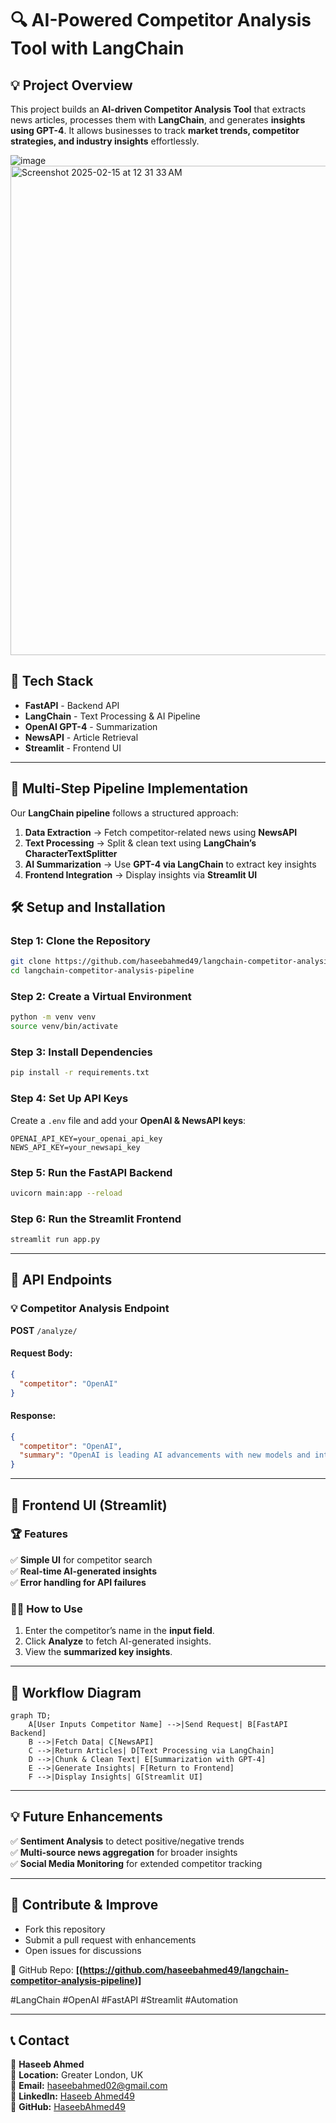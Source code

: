 # 🔍 AI-Powered Competitor Analysis Tool with LangChain

## 💡 Project Overview
This project builds an **AI-driven Competitor Analysis Tool** that extracts news articles, processes them with **LangChain**, and generates **insights using GPT-4**. It allows businesses to track **market trends, competitor strategies, and industry insights** effortlessly.

![image](https://github.com/user-attachments/assets/003fdc02-adbb-41ac-8161-a9f40481d632)
<img width="783" alt="Screenshot 2025-02-15 at 12 31 33 AM" src="https://github.com/user-attachments/assets/ff11286a-1915-4a14-b02e-5ce89c6abddc" />


## 💪 Tech Stack
- **FastAPI** - Backend API
- **LangChain** - Text Processing & AI Pipeline
- **OpenAI GPT-4** - Summarization
- **NewsAPI** - Article Retrieval
- **Streamlit** - Frontend UI

---

## 🔄 Multi-Step Pipeline Implementation
Our **LangChain pipeline** follows a structured approach:
1. **Data Extraction** → Fetch competitor-related news using **NewsAPI**
2. **Text Processing** → Split & clean text using **LangChain’s CharacterTextSplitter**
3. **AI Summarization** → Use **GPT-4 via LangChain** to extract key insights
4. **Frontend Integration** → Display insights via **Streamlit UI**

## 🛠️ Setup and Installation

### Step 1: Clone the Repository
```bash
git clone https://github.com/haseebahmed49/langchain-competitor-analysis-pipeline.git
cd langchain-competitor-analysis-pipeline
```

### Step 2: Create a Virtual Environment
```sh
python -m venv venv
source venv/bin/activate
```

### Step 3: Install Dependencies
```bash
pip install -r requirements.txt
```

### Step 4: Set Up API Keys
Create a `.env` file and add your **OpenAI & NewsAPI keys**:
```
OPENAI_API_KEY=your_openai_api_key
NEWS_API_KEY=your_newsapi_key
```

### Step 5: Run the FastAPI Backend
```bash
uvicorn main:app --reload
```

### Step 6: Run the Streamlit Frontend
```bash
streamlit run app.py
```

---

## 🔗 API Endpoints

### **💡 Competitor Analysis Endpoint**
**POST** `/analyze/`

#### **Request Body:**
```json
{
  "competitor": "OpenAI"
}
```

#### **Response:**
```json
{
  "competitor": "OpenAI",
  "summary": "OpenAI is leading AI advancements with new models and integrations..."
}
```

---

## 🎨 Frontend UI (Streamlit)

### 🏆 Features
✅ **Simple UI** for competitor search  
✅ **Real-time AI-generated insights**  
✅ **Error handling for API failures**  

### 👨‍💻 How to Use
1. Enter the competitor’s name in the **input field**.
2. Click **Analyze** to fetch AI-generated insights.
3. View the **summarized key insights**.

---

## 🔄 Workflow Diagram
```mermaid
graph TD;
    A[User Inputs Competitor Name] -->|Send Request| B[FastAPI Backend]
    B -->|Fetch Data| C[NewsAPI]
    C -->|Return Articles| D[Text Processing via LangChain]
    D -->|Chunk & Clean Text| E[Summarization with GPT-4]
    E -->|Generate Insights| F[Return to Frontend]
    F -->|Display Insights| G[Streamlit UI]
```

---

## 💡 Future Enhancements
✅ **Sentiment Analysis** to detect positive/negative trends  
✅ **Multi-source news aggregation** for broader insights  
✅ **Social Media Monitoring** for extended competitor tracking  

---

## 🚀 Contribute & Improve
- Fork this repository
- Submit a pull request with enhancements
- Open issues for discussions

🔗 GitHub Repo: **[(https://github.com/haseebahmed49/langchain-competitor-analysis-pipeline)]**  

#LangChain #OpenAI #FastAPI #Streamlit #Automation

---

## 📞 Contact
👤 **Haseeb Ahmed**  
📍 **Location:** Greater London, UK  
📧 **Email:** haseebahmed02@gmail.com  
🔗 **LinkedIn:** [Haseeb Ahmed49](https://www.linkedin.com/in/haseebahmed49/)  
🔗 **GitHub:** [HaseebAhmed49](https://github.com/HaseebAhmed49)
